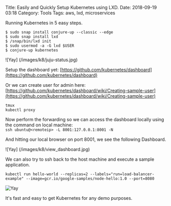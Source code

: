 Title: Easily and Quickly Setup Kubernetes using LXD. 
Date: 2018-09-19 03:18
Category: Tools
Tags: aws, lxd, microservices

Running Kubernetes in 5 easy steps.


```
$ sudo snap install conjure-up --classic --edge
$ sudo snap install lxd
$ /snap/bin/lxd init
$ sudo usermod -a -G lxd $USER
$ conjure-up kubernetes
```

![Yay] (/images/k8/juju-status.jpg)

Setup the dashboard yet: [https://github.com/kubernetes/dashboard](https://github.com/kubernetes/dashboard)


Or we can create user for admin here: 
[https://github.com/kubernetes/dashboard/wiki/Creating-sample-user](https://github.com/kubernetes/dashboard/wiki/Creating-sample-user)

```
tmux 
kubectl proxy
```

Now perform the forwarding so we can access the dashboard locally using the command on local machine:  
`ssh ubuntu@<remoteip> -L 8001:127.0.0.1:8001 -N`

And hitting our local browser on port 8001, we see the following Dashboard.

![Yay] (/images/k8/view_dashboard.jpg)


We can also try to ssh back to the host machine and execute a sample application.

```
kubectl run hello-world --replicas=2 --labels="run=load-balancer-example" --image=gcr.io/google-samples/node-hello:1.0 --port=8080
```


![Yay](/images/k8/view-hello.jpg)


It's fast and easy to get Kubernetes for any demo purposes.




